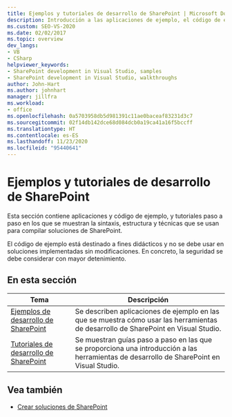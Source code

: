```yaml
---
title: Ejemplos y tutoriales de desarrollo de SharePoint | Microsoft Docs
description: Introducción a las aplicaciones de ejemplo, el código de ejemplo y los tutoriales paso a paso que muestran el desarrollo de SharePoint.
ms.custom: SEO-VS-2020
ms.date: 02/02/2017
ms.topic: overview
dev_langs:
- VB
- CSharp
helpviewer_keywords:
- SharePoint development in Visual Studio, samples
- SharePoint development in Visual Studio, walkthroughs
author: John-Hart
ms.author: johnhart
manager: jillfra
ms.workload:
- office
ms.openlocfilehash: 0a5703958db5d981391c11ae0baceaf83231d3c7
ms.sourcegitcommit: 02f14db142dce68d084dcb0a19ca41a16f5bccff
ms.translationtype: HT
ms.contentlocale: es-ES
ms.lasthandoff: 11/23/2020
ms.locfileid: "95440641"
---
```

# <a name="sharepoint-development-samples-and-walkthroughs"></a>Ejemplos y tutoriales de desarrollo de SharePoint
  Esta sección contiene aplicaciones y código de ejemplo, y tutoriales paso a paso en los que se muestran la sintaxis, estructura y técnicas que se usan para compilar soluciones de SharePoint.

 El código de ejemplo está destinado a fines didácticos y no se debe usar en soluciones implementadas sin modificaciones. En concreto, la seguridad se debe considerar con mayor detenimiento.

## <a name="in-this-section"></a>En esta sección

|Tema|Descripción|
|-----------|-----------------|
|[Ejemplos de desarrollo de SharePoint](../sharepoint/sharepoint-development-samples.md)|Se describen aplicaciones de ejemplo en las que se muestra cómo usar las herramientas de desarrollo de SharePoint en Visual Studio.|
|[Tutoriales de desarrollo de SharePoint](../sharepoint/sharepoint-development-walkthroughs.md)|Se muestran guías paso a paso en las que se proporciona una introducción a las herramientas de desarrollo de SharePoint en Visual Studio.|

## <a name="see-also"></a>Vea también
- [Crear soluciones de SharePoint](../sharepoint/create-sharepoint-solutions.md)
